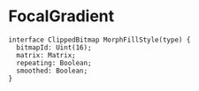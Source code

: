 # FocalGradient

```
interface ClippedBitmap MorphFillStyle(type) {
  bitmapId: Uint(16);
  matrix: Matrix;
  repeating: Boolean;
  smoothed: Boolean;
}
```
